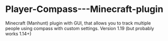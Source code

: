 # Player-Compass---Minecraft-plugin
Minecraft (Manhunt) plugin with GUI, that allows you to track multiple people using compass with custom settings. Version 1.19 (but probably works 1.14+)
